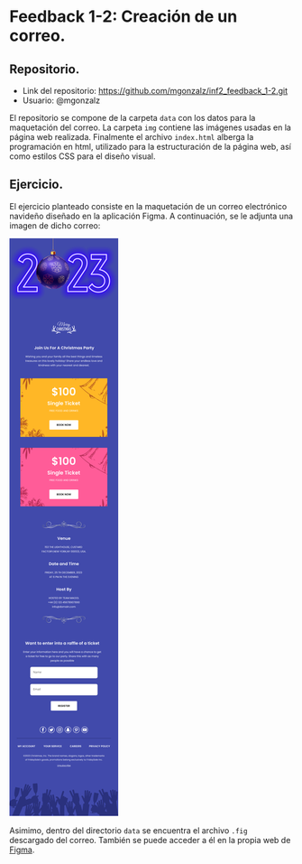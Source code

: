 # Feedback 1-2: Creación de un correo.
## Repositorio.
- Link del repositorio: https://github.com/mgonzalz/inf2_feedback_1-2.git
- Usuario: @mgonzalz

El repositorio se compone de la carpeta `data` con los datos para la maquetación del correo. 
La carpeta `img` contiene las imágenes usadas en la página web realizada.
Finalmente el archivo `index.html` alberga la programación en html, utilizado para la estructuración de la página web, así como estilos CSS para el diseño visual.
## Ejercicio.
El ejercicio planteado consiste en la maquetación de un correo electrónico navideño diseñado en la aplicación Figma.
A continuación, se le adjunta una imagen de dicho correo:

![Imagen del correo](data/newyear_event.png)

Asimimo, dentro del directorio `data` se encuentra el archivo `.fig` descargado del correo. 
También se puede acceder a él en la propia web de [Figma](https://www.figma.com/file/HkgUgpwTLOz3mzKU4MU2uH/correo?type=design&mode=design&t=j9EIyAn6AmEyI1Zy-1
).

